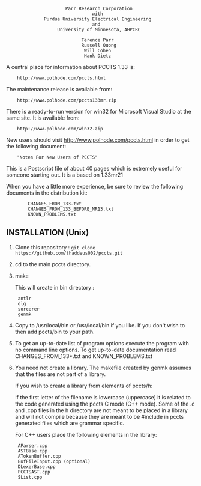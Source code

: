 
                          Parr Research Corporation
                                    with
                  Purdue University Electrical Engineering
                                    and
                       University of Minnesota, AHPCRC

                                Terence Parr
                                Russell Quong
                                 Will Cohen
                                 Hank Dietz


A central place for information about PCCTS 1.33 is:

        http://www.polhode.com/pccts.html

The maintenance release is available from:

        http://www.polhode.com/pccts133mr.zip

There is a ready-to-run version for win32 for Microsoft Visual Studio
at the same site.  It is available from:

        http://www.polhode.com/win32.zip

New users should visit http://www.polhode.com/pccts.html in
order to get the following document:

        "Notes For New Users of PCCTS"

This is a Postscript file of about 40 pages which is extremely 
useful for someone starting out. It is a based on 1.33mr21

When you have a little more experience, be sure to review the
following documents in the distribution kit:

            CHANGES_FROM_133.txt
            CHANGES_FROM_133_BEFORE_MR13.txt
            KNOWN_PROBLEMS.txt


## INSTALLATION (Unix)

1. Clone this repository : `git clone https://github.com/thaddeus002/pccts.git`

1. cd to the main pccts directory.

1. make

   This will create in bin directory :

        antlr
        dlg
        sorcerer
        genmk

1. Copy to /usr/local/bin or /usr/local/bin if you like.  If you
   don't wish to then add pccts/bin to your path.

1. To get an up-to-date list of program options execute the
   program with no command line options.  To get up-to-date
   documentation read CHANGES_FROM_133*.txt and KNOWN_PROBLEMS.txt
   
1. You need not create a library.  The makefile created by genmk
   assumes that the files are not part of a library. 

   If you wish to create a library from elements of pccts/h:

   If the first letter of the filename is lowercase (uppercase) it is
   related to the code generated using the pccts C mode (C++ mode).
   Some of the .c and .cpp files in the h directory are not meant to
   be placed in a library and will not compile because they are meant
   to be #include in pccts generated files which are grammar specific.

   For C++ users place the following elements in the library:

        AParser.cpp
        ASTBase.cpp
        ATokenBuffer.cpp
        BufFileInput.cpp (optional)
        DLexerBase.cpp
        PCCTSAST.cpp
        SList.cpp

